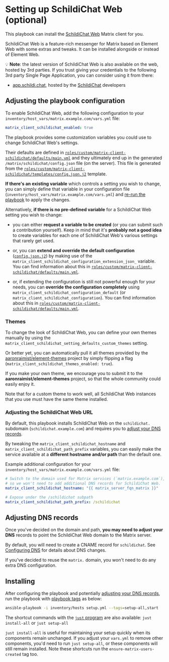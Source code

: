 # Setting up SchildiChat Web (optional)

This playbook can install the [SchildiChat Web](https://github.com/SchildiChat/schildichat-desktop) Matrix client for you.

SchildiChat Web is a feature-rich messenger for Matrix based on Element Web with some extras and tweaks. It can be installed alongside or instead of Element Web.

💡 **Note**: the latest version of SchildiChat Web is also available on the web, hosted by 3rd parties. If you trust giving your credentials to the following 3rd party Single Page Application, you can consider using it from there:

- [app.schildi.chat](https://app.schildi.chat/), hosted by the [SchildiChat](https://schildi.chat/) developers

## Adjusting the playbook configuration

To enable SchildiChat Web, add the following configuration to your `inventory/host_vars/matrix.example.com/vars.yml` file:

```yaml
matrix_client_schildichat_enabled: true
```

The playbook provides some customization variables you could use to change SchildiChat Web's settings.

Their defaults are defined in [`roles/custom/matrix-client-schildichat/defaults/main.yml`](../roles/custom/matrix-client-schildichat/defaults/main.yml) and they ultimately end up in the generated `/matrix/schildichat/config.json` file (on the server). This file is generated from the [`roles/custom/matrix-client-schildichat/templates/config.json.j2`](../roles/custom/matrix-client-schildichat/templates/config.json.j2) template.

**If there's an existing variable** which controls a setting you wish to change, you can simply define that variable in your configuration file (`inventory/host_vars/matrix.example.com/vars.yml`) and [re-run the playbook](installing.md) to apply the changes.

Alternatively, **if there is no pre-defined variable** for a SchildiChat Web setting you wish to change:

- you can either **request a variable to be created** (or you can submit such a contribution yourself). Keep in mind that it's **probably not a good idea** to create variables for each one of SchildiChat Web's various settings that rarely get used.

- or, you can **extend and override the default configuration** ([`config.json.j2`](../roles/custom/matrix-client-schildichat/templates/config.json.j2)) by making use of the `matrix_client_schildichat_configuration_extension_json_` variable. You can find information about this in [`roles/custom/matrix-client-schildichat/defaults/main.yml`](../roles/custom/matrix-client-schildichat/defaults/main.yml).

- or, if extending the configuration is still not powerful enough for your needs, you can **override the configuration completely** using `matrix_client_schildichat_configuration_default` (or `matrix_client_schildichat_configuration`). You can find information about this in [`roles/custom/matrix-client-schildichat/defaults/main.yml`](../roles/custom/matrix-client-schildichat/defaults/main.yml).

### Themes

To change the look of SchildiChat Web, you can define your own themes manually by using the `matrix_client_schildichat_setting_defaults_custom_themes` setting.

Or better yet, you can automatically pull it all themes provided by the [aaronraimist/element-themes](https://github.com/aaronraimist/element-themes) project by simply flipping a flag (`matrix_client_schildichat_themes_enabled: true`).

If you make your own theme, we encourage you to submit it to the **aaronraimist/element-themes** project, so that the whole community could easily enjoy it.

Note that for a custom theme to work well, all SchildiChat Web instances that you use must have the same theme installed.

### Adjusting the SchildiChat Web URL

By default, this playbook installs SchildiChat Web on the `schildichat.` subdomain (`schildichat.example.com`) and requires you to [adjust your DNS records](#adjusting-dns-records).

By tweaking the `matrix_client_schildichat_hostname` and `matrix_client_schildichat_path_prefix` variables, you can easily make the service available at a **different hostname and/or path** than the default one.

Example additional configuration for your `inventory/host_vars/matrix.example.com/vars.yml` file:

```yaml
# Switch to the domain used for Matrix services (`matrix.example.com`),
# so we won't need to add additional DNS records for SchildiChat Web.
matrix_client_schildichat_hostname: "{{ matrix_server_fqn_matrix }}"

# Expose under the /schildichat subpath
matrix_client_schildichat_path_prefix: /schildichat
```

## Adjusting DNS records

Once you've decided on the domain and path, **you may need to adjust your DNS** records to point the SchildiChat Web domain to the Matrix server.

By default, you will need to create a CNAME record for `schildichat`. See [Configuring DNS](configuring-dns.md) for details about DNS changes.

If you've decided to reuse the `matrix.` domain, you won't need to do any extra DNS configuration.

## Installing

After configuring the playbook and potentially [adjusting your DNS records](#adjusting-dns-records), run the playbook with [playbook tags](playbook-tags.md) as below:

<!-- NOTE: let this conservative command run (instead of install-all) to make it clear that failure of the command means something is clearly broken. -->
```sh
ansible-playbook -i inventory/hosts setup.yml --tags=setup-all,start
```

The shortcut commands with the [`just` program](just.md) are also available: `just install-all` or `just setup-all`

`just install-all` is useful for maintaining your setup quickly when its components remain unchanged. If you adjust your `vars.yml` to remove other components, you'd need to run `just setup-all`, or these components will still remain installed. Note these shortcuts run the `ensure-matrix-users-created` tag too.
